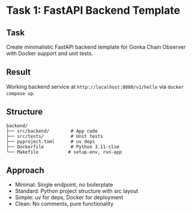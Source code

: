 # Task 1: FastAPI Backend Template

## Task
Create minimalistic FastAPI backend template for Gonka Chain Observer with Docker support and unit tests.

## Result
Working backend service at `http://localhost:8080/v1/hello` via `docker compose up`.

## Structure
```
backend/
├── src/backend/        # App code
├── src/tests/          # Unit tests
├── pyproject.toml      # uv deps
├── Dockerfile          # Python 3.11-slim
└── Makefile           # setup-env, run-app
```

## Approach
- Minimal: Single endpoint, no boilerplate
- Standard: Python project structure with src layout
- Simple: uv for deps, Docker for deployment
- Clean: No comments, pure functionality

